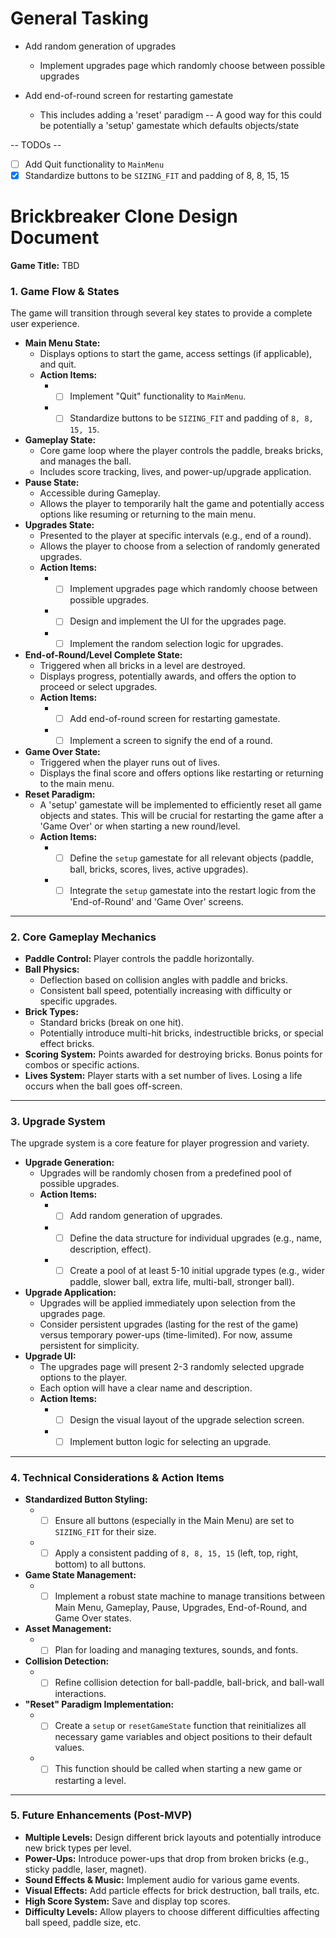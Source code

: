 # General Tasking

* Add random generation of upgrades
    * Implement upgrades page which randomly choose between possible upgrades


* Add end-of-round screen for restarting gamestate
    * This includes adding a 'reset' paradigm -- A good way for this could be potentially a 'setup' gamestate which defaults objects/state

-- TODOs --
* [ ] Add Quit functionality to `MainMenu`
* [x] Standardize buttons to be `SIZING_FIT` and padding of 8, 8, 15, 15

# Brickbreaker Clone Design Document

**Game Title:** TBD

### 1. Game Flow & States

The game will transition through several key states to provide a complete user experience.

* **Main Menu State:**
    * Displays options to start the game, access settings (if applicable), and quit.
    * **Action Items:**
        * * [ ] Implement "Quit" functionality to `MainMenu`.
        * * [ ] Standardize buttons to be `SIZING_FIT` and padding of `8, 8, 15, 15`.
* **Gameplay State:**
    * Core game loop where the player controls the paddle, breaks bricks, and manages the ball.
    * Includes score tracking, lives, and power-up/upgrade application.
* **Pause State:**
    * Accessible during Gameplay.
    * Allows the player to temporarily halt the game and potentially access options like resuming or returning to the main menu.
* **Upgrades State:**
    * Presented to the player at specific intervals (e.g., end of a round).
    * Allows the player to choose from a selection of randomly generated upgrades.
    * **Action Items:**
        * * [ ] Implement upgrades page which randomly choose between possible upgrades.
        * * [ ] Design and implement the UI for the upgrades page.
        * * [ ] Implement the random selection logic for upgrades.
* **End-of-Round/Level Complete State:**
    * Triggered when all bricks in a level are destroyed.
    * Displays progress, potentially awards, and offers the option to proceed or select upgrades.
    * **Action Items:**
        * * [ ] Add end-of-round screen for restarting gamestate.
        * * [ ] Implement a screen to signify the end of a round.
* **Game Over State:**
    * Triggered when the player runs out of lives.
    * Displays the final score and offers options like restarting or returning to the main menu.
* **Reset Paradigm:**
    * A 'setup' gamestate will be implemented to efficiently reset all game objects and states. This will be crucial for restarting the game after a 'Game Over' or when starting a new round/level.
    * **Action Items:**
        * * [ ] Define the `setup` gamestate for all relevant objects (paddle, ball, bricks, scores, lives, active upgrades).
        * * [ ] Integrate the `setup` gamestate into the restart logic from the 'End-of-Round' and 'Game Over' screens.

---

### 2. Core Gameplay Mechanics

* **Paddle Control:** Player controls the paddle horizontally.
* **Ball Physics:**
    * Deflection based on collision angles with paddle and bricks.
    * Consistent ball speed, potentially increasing with difficulty or specific upgrades.
* **Brick Types:**
    * Standard bricks (break on one hit).
    * Potentially introduce multi-hit bricks, indestructible bricks, or special effect bricks.
* **Scoring System:** Points awarded for destroying bricks. Bonus points for combos or specific actions.
* **Lives System:** Player starts with a set number of lives. Losing a life occurs when the ball goes off-screen.

---

### 3. Upgrade System

The upgrade system is a core feature for player progression and variety.

* **Upgrade Generation:**
    * Upgrades will be randomly chosen from a predefined pool of possible upgrades.
    * **Action Items:**
        * * [ ] Add random generation of upgrades.
        * * [ ] Define the data structure for individual upgrades (e.g., name, description, effect).
        * * [ ] Create a pool of at least 5-10 initial upgrade types (e.g., wider paddle, slower ball, extra life, multi-ball, stronger ball).
* **Upgrade Application:**
    * Upgrades will be applied immediately upon selection from the upgrades page.
    * Consider persistent upgrades (lasting for the rest of the game) versus temporary power-ups (time-limited). For now, assume persistent for simplicity.
* **Upgrade UI:**
    * The upgrades page will present 2-3 randomly selected upgrade options to the player.
    * Each option will have a clear name and description.
    * **Action Items:**
        * * [ ] Design the visual layout of the upgrade selection screen.
        * * [ ] Implement button logic for selecting an upgrade.

---

### 4. Technical Considerations & Action Items

* **Standardized Button Styling:**
    * * [ ] Ensure all buttons (especially in the Main Menu) are set to `SIZING_FIT` for their size.
    * * [ ] Apply a consistent padding of `8, 8, 15, 15` (left, top, right, bottom) to all buttons.
* **Game State Management:**
    * * [ ] Implement a robust state machine to manage transitions between Main Menu, Gameplay, Pause, Upgrades, End-of-Round, and Game Over states.
* **Asset Management:**
    * * [ ] Plan for loading and managing textures, sounds, and fonts.
* **Collision Detection:**
    * * [ ] Refine collision detection for ball-paddle, ball-brick, and ball-wall interactions.
* **"Reset" Paradigm Implementation:**
    * * [ ] Create a `setup` or `resetGameState` function that reinitializes all necessary game variables and object positions to their default values.
    * * [ ] This function should be called when starting a new game or restarting a level.

---

### 5. Future Enhancements (Post-MVP)

* **Multiple Levels:** Design different brick layouts and potentially introduce new brick types per level.
* **Power-Ups:** Introduce power-ups that drop from broken bricks (e.g., sticky paddle, laser, magnet).
* **Sound Effects & Music:** Implement audio for various game events.
* **Visual Effects:** Add particle effects for brick destruction, ball trails, etc.
* **High Score System:** Save and display top scores.
* **Difficulty Levels:** Allow players to choose different difficulties affecting ball speed, paddle size, etc.
